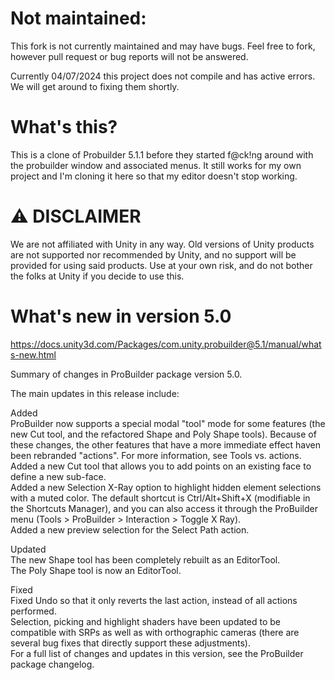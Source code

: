 # Not maintained:
This fork is not currently maintained and may have bugs.
Feel free to fork, however pull request or bug reports will not be answered.

Currently 04/07/2024 this project does not compile and has active errors. We will get around to fixing them shortly.

# What's this?
This is a clone of Probuilder 5.1.1 before they started f@ck!ng around with the probuilder window and associated menus.
It still works for my own project and I'm cloning it here so that my editor doesn't stop working.

# ⚠️ DISCLAIMER
We are not affiliated with Unity in any way. Old versions of Unity products are not supported nor recommended by Unity, and no support will be provided for using said products. Use at your own risk, and do not bother the folks at Unity if you decide to use this.

# What's new in version 5.0
https://docs.unity3d.com/Packages/com.unity.probuilder@5.1/manual/whats-new.html

Summary of changes in ProBuilder package version 5.0.

The main updates in this release include:

Added  
ProBuilder now supports a special modal "tool" mode for some features (the new Cut tool, and the refactored Shape and Poly Shape tools). Because of these changes, the other features that have a more immediate effect haven been rebranded "actions". For more information, see Tools vs. actions.  
Added a new Cut tool that allows you to add points on an existing face to define a new sub-face.  
Added a new Selection X-Ray option to highlight hidden element selections with a muted color. The default shortcut is Ctrl/Alt+Shift+X (modifiable in the Shortcuts Manager), and you can also access it through the ProBuilder menu (Tools > ProBuilder > Interaction > Toggle X Ray).  
Added a new preview selection for the Select Path action.  


Updated  
The new Shape tool has been completely rebuilt as an EditorTool.  
The Poly Shape tool is now an EditorTool.  


Fixed  
Fixed Undo so that it only reverts the last action, instead of all actions performed.  
Selection, picking and highlight shaders have been updated to be compatible with SRPs as well as with orthographic cameras (there are several bug fixes that directly support these adjustments).  
For a full list of changes and updates in this version, see the ProBuilder package changelog.  
